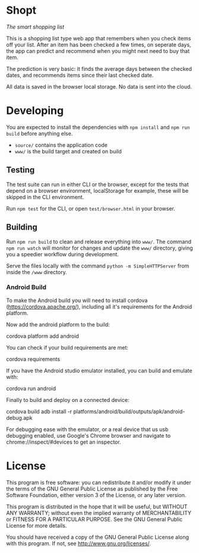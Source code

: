 # Shopt

_The smart shopping list_

This is a shopping list type web app that remembers when you check items off your list. After an item has been checked a few times, on seperate days, the app can predict and recommend when you might next need to buy that item.

The prediction is very basic: it finds the average days between the checked dates, and recommends items since their last checked date.

All data is saved in the browser local storage. No data is sent into the cloud.

# Developing

You are expected to install the dependencies with `npm install` and `npm run build` before anything else. 

* `source/` contains the application code
* `www/` is the build target and created on build

## Testing

The test suite can run in either CLI or the browser, except for the tests that depend on a browser environment, localStorage for example, these will be skipped in the CLI environment.

Run `npm test` for the CLI, or open `test/browser.html` in your browser.

## Building

Run `npm run build` to clean and release everything into `www/`. The command `npm run watch` will monitor for changes and update the `www/` directory, giving you a speedier workflow during development.

Serve the files locally with the command `python -m SimpleHTTPServer` from inside the `/www` directory.

### Android Build

To make the Android build you will need to install cordova (https://cordova.apache.org/), including all it's requirements for the Android platform. 

Now add the android platform to the build:

  cordova platform add android

You can check if your build requirements are met:

  cordova requirements

If you have the Android studio emulator installed, you can build and emulate with:

  cordova run android

Finally to build and deploy on a connected device:

  cordova build
  adb install -r platforms/android/build/outputs/apk/android-debug.apk

For debugging ease with the emulator, or a real device that us usb debugging enabled, use Google's Chrome browser and navigate to chrome://inspect/#devices to get an inspector.

# License

This program is free software: you can redistribute it and/or modify it under the terms of the GNU General Public License as published by the Free Software Foundation, either version 3 of the License, or any later version.

This program is distributed in the hope that it will be useful, but WITHOUT ANY WARRANTY; without even the implied warranty of MERCHANTABILITY or FITNESS FOR A PARTICULAR PURPOSE. See the GNU General Public License for more details.

You should have received a copy of the GNU General Public License along with this program. If not, see http://www.gnu.org/licenses/.
